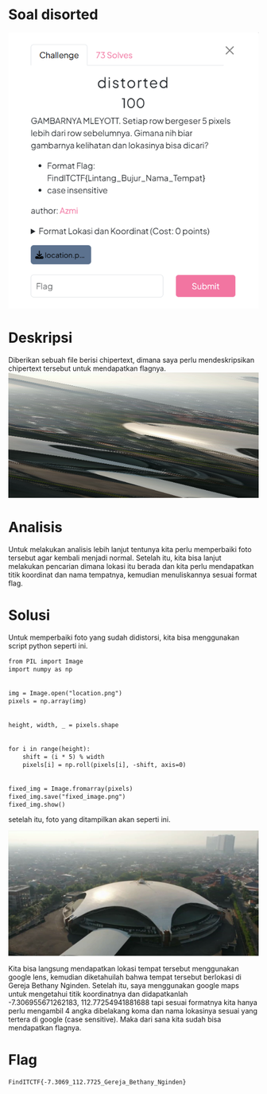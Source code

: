 # Soal disorted #
![Soal](disorted.png)

# Deskripsi #

Diberikan sebuah file berisi chipertext, dimana saya perlu mendeskripsikan chipertext tersebut untuk mendapatkan flagnya.
![loc](location.png)

# Analisis #

Untuk melakukan analisis lebih lanjut tentunya kita perlu memperbaiki foto tersebut agar kembali menjadi normal. Setelah itu, kita bisa lanjut melakukan pencarian dimana lokasi itu berada dan kita perlu mendapatkan titik koordinat dan nama tempatnya, kemudian menuliskannya sesuai format flag.
# Solusi #

Untuk memperbaiki foto yang sudah didistorsi, kita bisa menggunakan script python seperti ini.
```
from PIL import Image
import numpy as np


img = Image.open("location.png")
pixels = np.array(img)


height, width, _ = pixels.shape


for i in range(height):
    shift = (i * 5) % width
    pixels[i] = np.roll(pixels[i], -shift, axis=0)


fixed_img = Image.fromarray(pixels)
fixed_img.save("fixed_image.png")
fixed_img.show()
```
setelah itu, foto yang ditampilkan akan seperti ini.

![fix](fixed_image.png)

Kita bisa langsung mendapatkan lokasi tempat tersebut menggunakan google lens, kemudian diketahuilah bahwa tempat tersebut berlokasi di Gereja Bethany Nginden. Setelah itu, saya menggunakan google maps untuk mengetahui titik koordinatnya dan didapatkanlah -7.306955671262183, 112.77254941881688 tapi sesuai formatnya kita hanya perlu mengambil 4 angka dibelakang koma dan nama lokasinya sesuai yang tertera di google (case sensitive). Maka dari sana kita sudah bisa mendapatkan flagnya.

# Flag #
```Flag
FindITCTF{-7.3069_112.7725_Gereja_Bethany_Nginden}
````
